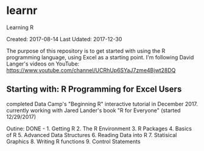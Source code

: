 # learnr
Learning R

Created: 2017-08-14
Last Udated:  2017-12-30

The purpose of this repository is to get started with using the R programming language, using Excel as a starting point.
I'm following David Langer's videos on YouTube:  https://www.youtube.com/channel/UCRhUp6SYaJ7zme4Bjwt28DQ

Starting with:  R Programming for Excel Users
--
completed Data Camp's "Beginning R" interactive tutorial in December 2017.
currently working with Jared Lander's book "R for Everyone" (started 12/29/2017)

Outine:
DONE - 1. Getting R
2. The R Environment
3. R Packages
4. Basics of R
5. Advanced Data Structures
6. Reading Data into R
7. Statisical Graphics
8. Writing R functions
9. Control Statements



